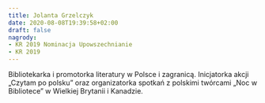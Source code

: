 ```yaml
---
title: Jolanta Grzelczyk
date: 2020-08-08T19:39:58+02:00
draft: false
nagrody:
- KR 2019 Nominacja Upowszechnianie
- KR 2019
---
```

Bibliotekarka i promotorka literatury w Polsce i zagranicą. Inicjatorka akcji „Czytam po polsku” oraz organizatorka spotkań z polskimi twórcami „Noc w Bibliotece” w Wielkiej Brytanii i Kanadzie.
